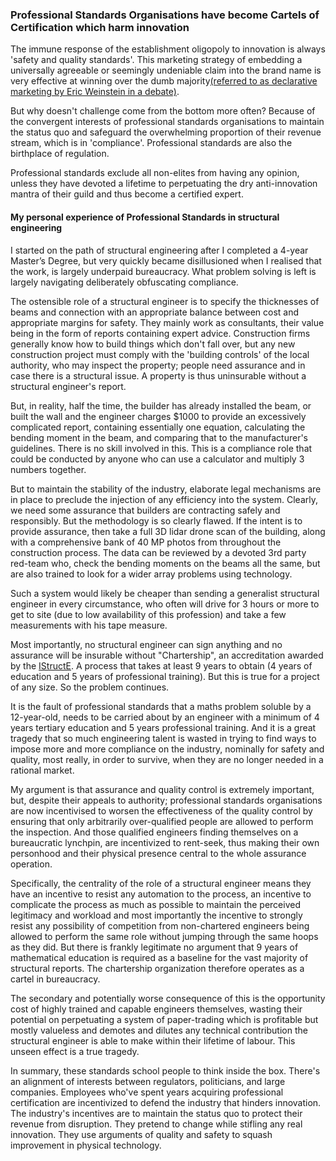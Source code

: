 
### Professional Standards Organisations have become Cartels of Certification which harm innovation

The immune response of the establishment oligopoly to innovation is always 'safety and quality standards'. This marketing strategy of embedding a universally agreeable or seemingly undeniable claim into the brand name is very effective at winning over the dumb majority[(referred to as declarative marketing by Eric Weinstein in a debate)](https://youtu.be/Xkg3C8JDi_0?si=moy4jJ9ZFIS_AQEn&t=2013).

But why doesn't challenge come from the bottom more often? Because of the convergent interests of professional standards organisations to maintain the status quo and safeguard the overwhelming proportion of their revenue stream, which is in 'compliance'. Professional standards are also the birthplace of regulation.

Professional standards exclude all non-elites from having any opinion, unless they have devoted a lifetime to perpetuating the dry anti-innovation mantra of their guild and thus become a certified expert.

#### My personal experience of Professional Standards in structural engineering

I started on the path of structural engineering after I completed a 4-year Master’s Degree, but very quickly became disillusioned when I realised that the work, is largely underpaid bureaucracy. What problem solving is left is largely navigating deliberately obfuscating compliance. 

The ostensible role of a structural engineer is to specify the thicknesses of beams and connection with an appropriate balance between cost and appropriate margins for safety. They mainly work as consultants, their value being in the form of reports containing expert advice. Construction firms generally know how to build things which don't fall over, but any new construction project must comply with the 'building controls' of the local authority, who may inspect the property; people need assurance and in case there is a structural issue. A property is thus uninsurable without a structural engineer's report. 

But, in reality, half the time, the builder has already installed the beam, or built the wall and the engineer charges $1000 to provide an excessively complicated report, containing essentially one equation, calculating the bending moment in the beam, and comparing that to the manufacturer's guidelines. There is no skill involved in this. This is a compliance role that could be conducted by anyone who can use a calculator and multiply 3 numbers together.

But to maintain the stability of the industry, elaborate legal mechanisms are in place to preclude the injection of any efficiency into the system. Clearly, we need some assurance that builders are contracting safely and responsibly. But the methodology is so clearly flawed. If the intent is to provide assurance, then take a full 3D lidar drone scan of the building, along with a comprehensive bank of 40 MP photos from throughout the construction process. The data can be reviewed by a devoted 3rd party red-team who, check the bending moments on the beams all the same, but are also trained to look for a wider array problems using technology.

Such a system would likely be cheaper than sending a generalist structural engineer in every circumstance, who often will drive for 3 hours or more to get to site (due to low availability of this profession) and take a few measurements with his tape measure.

Most importantly, no structural engineer can sign anything and no assurance will be insurable without "Chartership", an accreditation awarded by the [IStructE](https://en.wikipedia.org/wiki/Institution_of_Structural_Engineers).  A process that takes at least 9 years to obtain (4 years of education and 5 years of professional training). But this is true for a project of any size. So the problem continues. 

It is the fault of professional standards that a maths problem soluble by a 12-year-old, needs to be carried about by an engineer with a minimum of 4 years tertiary education and 5 years professional training. And it is a great tragedy that so much engineering talent is wasted in trying to find ways to impose more and more compliance on the industry, nominally for safety and quality, most really, in order to survive, when they are no longer needed in a rational market.

My argument is that assurance and quality control is extremely important, but, despite their appeals to authority; professional standards organisations are now incentivised to worsen the effectiveness of the quality control by ensuring that only arbitrarily over-qualified people are allowed to perform the inspection. And those qualified engineers finding themselves on a bureaucratic lynchpin, are incentivized to rent-seek, thus making their own personhood and their physical presence central to the whole assurance operation. 

Specifically, the centrality of the role of a structural engineer means they have an incentive to resist any automation to the process, an incentive to complicate the process as much as possible to maintain the perceived legitimacy and workload and most importantly the incentive to strongly resist any possibility of competition from non-chartered engineers being allowed to perform the same role without jumping through the same hoops as they did. But there is frankly legitimate no argument that 9 years of mathematical education is required as a baseline for the vast majority of structural reports. The chartership organization therefore operates as a cartel in bureaucracy.

The secondary and potentially worse consequence of this is the opportunity cost of highly trained and capable engineers themselves, wasting their potential on perpetuating a system of paper-trading which is profitable but mostly valueless and demotes and dilutes any technical contribution the structural engineer is able to make within their lifetime of labour.  This unseen effect is a true tragedy.

In summary, these standards school people to think inside the box. There's an alignment of interests between regulators, politicians, and large companies. Employees who've spent years acquiring professional certification are incentivized to defend the industry that hinders innovation. The industry's incentives are to maintain the status quo to protect their revenue from disruption. They pretend to change while stifling any real innovation. They use arguments of quality and safety to squash improvement in physical technology.
